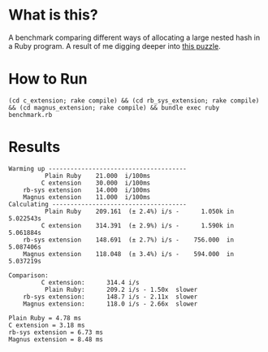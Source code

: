 # What is this?
A benchmark comparing different ways of allocating a large nested hash in a Ruby program. A result of me digging deeper into [this puzzle](https://stackoverflow.com/questions/77494199/investigating-the-performance-of-a-ruby-gem-with-rust-extension).

# How to Run
```
(cd c_extension; rake compile) && (cd rb_sys_extension; rake compile) && (cd magnus_extension; rake compile) && bundle exec ruby benchmark.rb
```

# Results
```
Warming up --------------------------------------
          Plain Ruby    21.000  i/100ms
         C extension    30.000  i/100ms
    rb-sys extension    14.000  i/100ms
    Magnus extension    11.000  i/100ms
Calculating -------------------------------------
          Plain Ruby    209.161  (± 2.4%) i/s -      1.050k in   5.022543s
         C extension    314.391  (± 2.9%) i/s -      1.590k in   5.061884s
    rb-sys extension    148.691  (± 2.7%) i/s -    756.000  in   5.087406s
    Magnus extension    118.048  (± 3.4%) i/s -    594.000  in   5.037219s

Comparison:
         C extension:      314.4 i/s
          Plain Ruby:      209.2 i/s - 1.50x  slower
    rb-sys extension:      148.7 i/s - 2.11x  slower
    Magnus extension:      118.0 i/s - 2.66x  slower

Plain Ruby = 4.78 ms
C extension = 3.18 ms
rb-sys extension = 6.73 ms
Magnus extension = 8.48 ms
```
